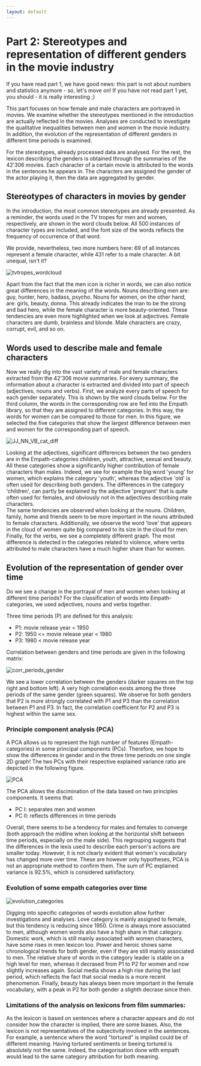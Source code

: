 ```yaml
---
layout: default
---
```


# Part 2: Stereotypes and representation of different genders in the movie industry
If you have read part 1, we have good news: this part is not about numbers and statistics anymore - so, let's move on! If you have not read part 1 yet, you should - it is really interesting ;)

This part focuses on how female and male characters are portrayed in movies. We examine whether the stereotypes mentioned in the introduction are actually reflected in the movies. Analyses are conducted to investigate the qualitative inequalities between men and women in the movie industry. In addition, the evolution of the representation of different genders in different time periods is examined. 

For the stereotypes, already processed data are analysed. For the rest, the lexicon describing the genders is obtained through the summaries of the 42'306 movies. Each character of a certain movie is attributed to the words in the sentences he appears in. The characters are assigned the gender of the actor playing it, then the data are aggregated by gender.

## Stereotypes of characters in movies by gender
In the introduction, the most common stereotypes are already presented. As a reminder, the words used in the TV tropes for men and women, respectively, are shown in the word clouds below. All 500 instances of character types are included, and the font size of the words reflects the frequency of occurrence of that word.

We provide, nevertheless, two more numbers here: 69 of all instances represent a female character, while 431 refer to a male character. A bit unequal, isn't it?

![tvtropes_wordcloud](https://user-images.githubusercontent.com/114232327/209007228-546626e2-7177-4a72-95ab-766a2d4c6644.png)

Apart from the fact that the men icon is richer in words, we can also notice great differences in the meaning of the words. Nouns describing men are: guy, hunter, hero, badass, psycho. Nouns for women, on the other hand, are: girls, beauty, donna. This already indicates the man to be the strong and bad hero, while the female character is more beauty-oriented. These tendencies are even more highlighted when we look at adjectives. Female characters are dumb, brainless and blonde. Male characters are crazy, corrupt, evil, and so on.


## Words used to describe male and female characters
Now we really dig into the vast variety of male and female characters extracted from the 42'306 movie summaries. For every summary, the information about a character is extracted and divided into part of speech (adjectives, nouns and verbs). First, we analyze every parts of speech for each gender separately. This is shown by the word clouds below. For the third column, the words in the corresponding row are fed into the Empath library, so that they are assigned to different categories. In this way, the words for women can be compared to those for men. In this figure, we selected the five categories that show the largest difference between men and women for the corresponding part of speech.

![JJ_NN_VB_cat_diff](https://user-images.githubusercontent.com/114232327/209007446-ebce514e-011a-4ef8-a153-c28d0140f655.png)

Looking at the adjectives, significant differences between the two genders are in the Empath-categories children, youth, attractive, sexual and beauty. All these categories show a significantly higher contribution of female characters than males. Indeed, we see for example the big word 'young' for women, which explains the category 'youth', whereas the adjective 'old' is often used for describing both genders. The differences in the category 'children', can partly be explained by the adjective 'pregnant' that is quite often used for females, and obviously not in the adjectives describing male characters. \
The same tendencies are observed when looking at the nouns. Children, family, home and friends seem to be more important in the nouns attributed to female characters. Additionally, we observe the word 'love' that appears in the cloud of women quite big compared to its size in the cloud for men. \
Finally, for the verbs, we see a completely different graph. The most difference is detected in the categories related to violence, where verbs attributed to male characters have a much higher share than for women.


## Evolution of the representation of gender over time
Do we see a change in the portrayal of men and women when looking at different time periods? For the classification of words into Empath-categories, we used adjectives, nouns and verbs together.

Three time periods (P) are defined for this analysis:
* P1:         movie release year < 1950
* P2: 1950 <= movie release year < 1980
* P3: 1980 <  movie release year

Correlation between genders and time periods are given in the following matrix:

![corr_periods_gender](https://user-images.githubusercontent.com/114232327/209010234-a1d60ec9-0254-4696-90c7-042561da8cee.png)

We see a lower correlation between the genders (darker squares on the top right and bottom left). A very high correlation exists among the three periods of the same gender (green squares). We observe for both genders that P2 is more strongly correlated with P1 and P3 than the correlation between P1 and P3. In fact, the correlation coefficient for P2 and P3 is highest within the same sex.


### Principle component analysis (PCA)
A PCA allows us to represent the high number of features (Empath-categories) in some principal components (PCs). Therefore, we hope to show the differences in gender and in the three time periods on one single 2D graph! The two PCs with their respective explained variance ratio are depicted in the following figure. 

![PCA](https://user-images.githubusercontent.com/114232327/209010620-b254b5d5-e00b-45dd-97d9-4e61945340aa.png)

The PCA allows the discimination of the data based on two principles components. It seems that:
* PC I: separates men and women
* PC II: reflects differences in time periods

Overall, there seems to be a tendency for males and females to converge (both approach the midline when looking at the horizontal shift between time periods, especially on the male side). This regrouping suggests that the differences in the lexis used to describe each person's actions are smaller today. However, it is not clearly evident that women's vocabulary has changed more over time. These are however only hypotheses, PCA is not an appropriate method to confirm them. The sum of PC explained variance is 92.5%, which is considered satisfactory.



### Evolution of some empath categories over time

![evolution_categories](https://user-images.githubusercontent.com/114232327/209010664-a3564c56-3e8b-4328-9cd7-80b564038725.png)

  
Digging into specific categories of words evolution allow further investigations and analyses. Love category is mainly assigned to female, but this tendency is reducing since 1950. Crime is always more associated to men, although women words also have a high share in that category. Domestic work, which is still mainly associated with women characters, have some rises in men lexicon too. Power and heroic shows same chronological trends for both gender, even if they are still mainly associated to men. The relative share of words in the category leader is stable on a high level for men, whereas it decrased from P1 to P2 for women and now slightly increases again. Social media shows a high rise during the last period, which reflects the fact that social media is a more recent phenomenon. Finally, beauty has always been more important in the female vocabulary, with a peak in P2 for both gender a slighth decrase since then. 

### Limitations of the analysis on lexicons from film summaries:

As the lexicon is based on sentences where a character appears and do not consider how the character is implied, there are some biases. Also, the lexicon is not representatives of the subjectivity involved in the sentences. For example, a sentence where the word "tortured" is implied could be of different meaning. Having tortured sentiments or beeing tortured is absolutely not the same. Indeed, the categorisation done with empath would lead to the same category attribution for both meaning.


